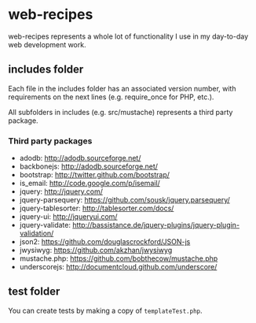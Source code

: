 # web-recipes

web-recipes represents a whole lot of functionality I use in my day-to-day web development work.

## includes folder

Each file in the includes folder has an associated version number, with requirements on the next lines (e.g. require_once for PHP, etc.).

All subfolders in includes (e.g. src/mustache) represents a third party package.

### Third party packages
* adodb: <http://adodb.sourceforge.net/>
* backbonejs: <http://adodb.sourceforge.net/>
* bootstrap: <http://twitter.github.com/bootstrap/>
* is_email: <http://code.google.com/p/isemail/>
* jquery: <http://jquery.com/>
* jquery-parsequery: <https://github.com/sousk/jquery.parsequery/>
* jquery-tablesorter: <http://tablesorter.com/docs/>
* jquery-ui: <http://jqueryui.com/>
* jquery-validate: <http://bassistance.de/jquery-plugins/jquery-plugin-validation/>
* json2: <https://github.com/douglascrockford/JSON-js>
* jwysiwyg: <https://github.com/akzhan/jwysiwyg>
* mustache.php: <https://github.com/bobthecow/mustache.php>
* underscorejs: <http://documentcloud.github.com/underscore/>

## test folder

You can create tests by making a copy of `templateTest.php`.